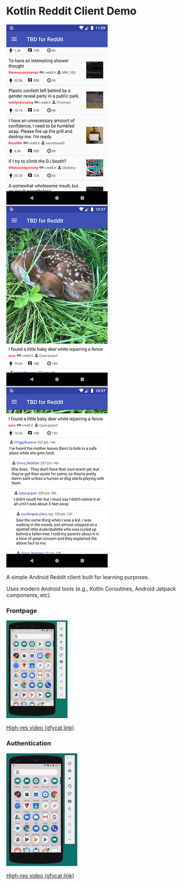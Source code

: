 # Kotlin Reddit Client Demo

![](frontpage.png) ![](comments.png) ![](comments_tree.png)

A simple Android Reddit client built for learning purposes.

Uses modern Android tools (e.g., Kotlin Coroutines, Android Jetpack components, etc).

### Frontpage
![](frontpage.gif)

<a href="https://gfycat.com/lightheartedgroundedbuck" target="_blank">High-res video (gfycat link)</a>

### Authentication
![](authentication.gif)

<a href="https://gfycat.com/terrificmiserableduckbillcat" target="_blank">High-res video (gfycat link)</a>

